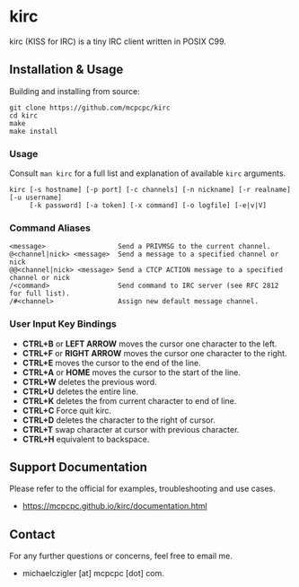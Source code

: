 # kirc

kirc (KISS for IRC) is a tiny IRC client written in POSIX C99.

## Installation & Usage

Building and installing from source:

```
git clone https://github.com/mcpcpc/kirc
cd kirc
make
make install
```

### Usage

Consult `man kirc` for a full list and explanation of available `kirc` arguments.

```
kirc [-s hostname] [-p port] [-c channels] [-n nickname] [-r realname] [-u username]
     [-k password] [-a token] [-x command] [-o logfile] [-e|v|V]
```

### Command Aliases

```shell
<message>                  Send a PRIVMSG to the current channel.
@<channel|nick> <message>  Send a message to a specified channel or nick 
@@<channel|nick> <message> Send a CTCP ACTION message to a specified channel or nick 
/<command>                 Send command to IRC server (see RFC 2812 for full list).
/#<channel>                Assign new default message channel.
```

### User Input Key Bindings

* **CTRL+B** or **LEFT ARROW** moves the cursor one character to the left.
* **CTRL+F** or **RIGHT ARROW** moves the cursor one character to the right.
* **CTRL+E** moves the cursor to the end of the line.
* **CTRL+A** or **HOME** moves the cursor to the start of the line.
* **CTRL+W** deletes the previous word.
* **CTRL+U** deletes the entire line.
* **CTRL+K** deletes the from current character to end of line.
* **CTRL+C** Force quit kirc.
* **CTRL+D** deletes the character to the right of cursor.
* **CTRL+T** swap character at cursor with previous character.
* **CTRL+H** equivalent to backspace.

## Support Documentation

Please refer to the official for examples, troubleshooting and use cases.

* https://mcpcpc.github.io/kirc/documentation.html

## Contact

For any further questions or concerns, feel free to email me.

* michaelczigler [at] mcpcpc [dot] com.
